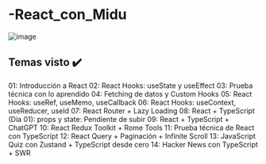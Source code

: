 # -React_con_Midu

![image](https://github.com/ezestom/-React_con_Midu/assets/100095709/63252d7a-5c96-4e16-8bc4-8b9f559bce52)

## Temas visto ✔️
01: Introducción a React
02: React Hooks: useState y useEffect
03: Prueba técnica con lo aprendido
04: Fetching de datos y Custom Hooks
05: React Hooks: useRef, useMemo, useCallback
06: React Hooks: useContext, useReducer, useId
07: React Router + Lazy Loading
08: React + TypeScript (Día 01): props y state: Pendiente de subir
09: React + TypeScript + ChatGPT
10: React Redux Toolkit + Rome Tools
11: Prueba técnica de React con TypeScript
12: React Query + Paginación + Infinite Scroll
13: JavaScript Quiz con Zustand + TypeScript desde cero
14: Hacker News con TypeScript + SWR

